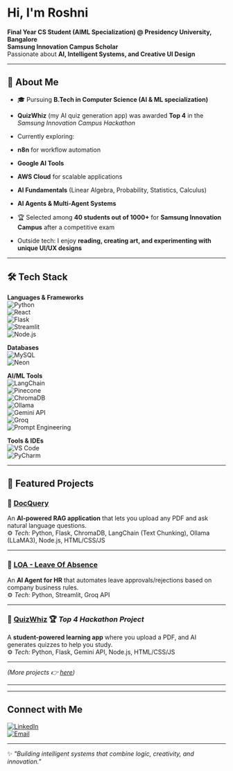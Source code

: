 # Hi, I'm Roshni

**Final Year CS Student (AIML Specialization) @ Presidency University, Bangalore**  
**Samsung Innovation Campus Scholar**  
Passionate about **AI, Intelligent Systems, and Creative UI Design**  

---

## 🌟 About Me  

- 🎓 Pursuing **B.Tech in Computer Science (AI & ML specialization)**
- **QuizWhiz** (my AI quiz generation app) was awarded **Top 4** in the *Samsung Innovation Campus Hackathon*  
-    Currently exploring:

  - **n8n** for workflow automation
  -  **Google AI Tools**
  - **AWS Cloud** for scalable applications  
  - **AI Fundamentals** (Linear Algebra, Probability, Statistics, Calculus)  
  - **AI Agents & Multi-Agent Systems**

- 🏆 Selected among **40 students out of 1000+** for **Samsung Innovation Campus** after a competitive exam  

- Outside tech: I enjoy **reading, creating art, and experimenting with unique UI/UX designs**  

---

## 🛠️ Tech Stack  

**Languages & Frameworks**  
![Python](https://img.shields.io/badge/Python-3776AB?style=for-the-badge&logo=python&logoColor=white)  
![React](https://img.shields.io/badge/React-20232A?style=for-the-badge&logo=react&logoColor=61DAFB)  
![Flask](https://img.shields.io/badge/Flask-000000?style=for-the-badge&logo=flask&logoColor=white)  
![Streamlit](https://img.shields.io/badge/Streamlit-FF4B4B?style=for-the-badge&logo=streamlit&logoColor=white)  
![Node.js](https://img.shields.io/badge/Node.js-43853D?style=for-the-badge&logo=node-dot-js&logoColor=white)  

**Databases**  
![MySQL](https://img.shields.io/badge/MySQL-005C84?style=for-the-badge&logo=mysql&logoColor=white)  
![Neon](https://img.shields.io/badge/Neon-00E599?style=for-the-badge&logo=neondatabase&logoColor=white)  

**AI/ML Tools**  
![LangChain](https://img.shields.io/badge/LangChain-121212?style=for-the-badge&logo=chainlink&logoColor=white)  
![Pinecone](https://img.shields.io/badge/Pinecone-3776AB?style=for-the-badge&logo=pinecone&logoColor=white)  
![ChromaDB](https://img.shields.io/badge/ChromaDB-4E44CE?style=for-the-badge&logo=database&logoColor=white)  
![Ollama](https://img.shields.io/badge/Ollama-000000?style=for-the-badge&logo=ai&logoColor=white)  
![Gemini API](https://img.shields.io/badge/Gemini-4285F4?style=for-the-badge&logo=google&logoColor=white)  
![Groq](https://img.shields.io/badge/Groq%20API-FF6F00?style=for-the-badge&logo=ai&logoColor=white)  
![Prompt Engineering](https://img.shields.io/badge/Prompt%20Engineering-FF6F00?style=for-the-badge&logo=OpenAI&logoColor=white)  

**Tools & IDEs**  
![VS Code](https://img.shields.io/badge/VS%20Code-0078D7?style=for-the-badge&logo=visual-studio-code&logoColor=white)  
![PyCharm](https://img.shields.io/badge/PyCharm-000000?style=for-the-badge&logo=pycharm&logoColor=white)  

---

## 📂 Featured Projects  

### 🔹 [DocQuery](https://github.com/Rxshni/docquery)  
An **AI-powered RAG application** that lets you upload any PDF and ask natural language questions.  
⚙️ *Tech:* Python, Flask, ChromaDB, LangChain (Text Chunking), Ollama (LLaMA3), Node.js, HTML/CSS/JS  

---

### 🔹 [LOA - Leave Of Absence](https://github.com/Rxshni/ai-hr-agent)  
An **AI Agent for HR** that automates leave approvals/rejections based on company business rules.  
⚙️ *Tech:* Python, Streamlit, Groq API  

---

### 🔹 [QuizWhiz](https://github.com/Rxshni/quizwhiz)  🏆 *Top 4 Hackathon Project* 
A **student-powered learning app** where you upload a PDF, and AI generates quizzes to help you study.  
⚙️ *Tech:* Python, Flask, Gemini API, Node.js, HTML/CSS/JS  

---

*(More projects 👉 [here](https://github.com/Rxshni?tab=repositories))*  

---

---

## Connect with Me  

[![LinkedIn](https://img.shields.io/badge/LinkedIn-0A66C2?style=for-the-badge&logo=linkedin&logoColor=white)](www.linkedin.com/in/roshni-jayaraman-801074260)  
[![Email](https://img.shields.io/badge/Email-D14836?style=for-the-badge&logo=gmail&logoColor=white)](mailto:roshnijay04l@gmail.com)  

---

✨ *"Building intelligent systems that combine logic, creativity, and innovation."*  

